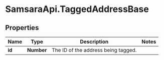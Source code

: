 # SamsaraApi.TaggedAddressBase

## Properties
Name | Type | Description | Notes
------------ | ------------- | ------------- | -------------
**id** | **Number** | The ID of the address being tagged. | 


